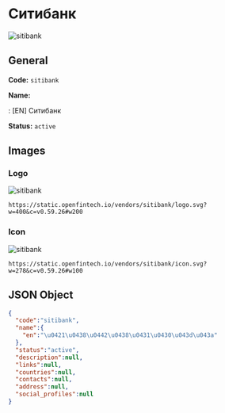 
# Ситибанк 
![sitibank](https://static.openfintech.io/vendors/sitibank/logo.svg?w=400&c=v0.59.26#w200)  

## General 
 
**Code:** `sitibank` 
 
**Name:** 
 
:	[EN] Ситибанк 
 
**Status:** `active` 
 

## Images 

### Logo 
 
![sitibank](https://static.openfintech.io/vendors/sitibank/logo.svg?w=400&c=v0.59.26#w200)  

```
https://static.openfintech.io/vendors/sitibank/logo.svg?w=400&c=v0.59.26#w200
```  

### Icon 
 
![sitibank](https://static.openfintech.io/vendors/sitibank/icon.svg?w=278&c=v0.59.26#w100)  

```
https://static.openfintech.io/vendors/sitibank/icon.svg?w=278&c=v0.59.26#w100
```  

## JSON Object 

```json
{
  "code":"sitibank",
  "name":{
    "en":"\u0421\u0438\u0442\u0438\u0431\u0430\u043d\u043a"
  },
  "status":"active",
  "description":null,
  "links":null,
  "countries":null,
  "contacts":null,
  "address":null,
  "social_profiles":null
}
```  
